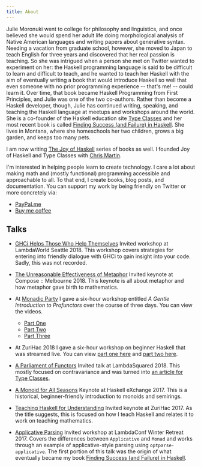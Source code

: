 ```yaml
---
title: About
---
```


Julie Moronuki went to college for philosophy and linguistics, and once believed she would spend her adult life doing morphological analysis of Native American languages and writing papers about generative syntax. Needing a vacation from graduate school, however, she moved to Japan to teach English for three years and discovered that her real passion is teaching. So she was intrigued when a person she met on Twitter wanted to experiment on her: the Haskell programming language is said to be difficult to learn and difficult to teach, and he wanted to teach her Haskell with the aim of eventually writing a book that would introduce Haskell so well that even someone with no prior programming experience -- that's me! -- could learn it. Over time, that book became Haskell Programming from First Principles, and Julie was one of the two co-authors. Rather than become a Haskell developer, though, Julie has continued writing, speaking, and teaching the Haskell language at meetups and workshops around the world. She is a co-founder of the Haskell education site [Type Classes](https://typeclasses.com/) and her most recent book is called [Finding Success (and Failure) in Haskell](https://leanpub.com/finding-success-in-haskell). She lives in Montana, where she homeschools her two children, grows a big garden, and keeps too many pets.

I am now writing [The Joy of Haskell](https://joyofhaskell.com/) series of books as well. I founded Joy of Haskell and Type Classes with [Chris Martin](https://chris-martin.org/).

I'm interested in helping people learn to create technology. I care a lot about making math and (mostly functional) programming accessible and approachable to all. To that end, I create books, blog posts, and documentation. You can support my work by being friendly on Twitter or more concretely via:  

* [PayPal.me](https://www.paypal.me/argumatronic)  
* [Buy me coffee](https://ko-fi.com/A58050N2)
  
## Talks

* [GHCi Helps Those Who Help Themselves](https://typeclasses.com/news/2018-10-ghci-helps-those) Invited workshop at LambdaWorld Seattle 2018. This workshop covers strategies for entering into friendly dialogue with GHCi to gain insight into your code. Sadly, this was not recorded.

* [The Unreasonable Effectiveness of Metaphor](/posts/2018-09-02-effective-metaphor.html) Invited keynote at Compose :: Melbourne 2018. This keynote is all about metaphor and how metaphor gave birth to mathematics.

* At [Monadic Party](https://monadic.party/) I gave a six-hour workshop entitled *A Gentle Introduction to Profunctors* over the course of three days. You can view the videos.  
  * [Part One](https://www.youtube.com/watch?v=tfQdtPbYhV0) 
  * [Part Two](https://www.youtube.com/watch?v=qtXqs9dNagk&list=PLcAu_kKy-krz3t2teYyCM0Lt4015DF-Zp&index=10&t=16s) 
  * [Part Three](https://www.youtube.com/watch?v=DCkTsO-QcNA)

* At ZuriHac 2018 I gave a six-hour workshop on beginner Haskell that was streamed live. You can view [part one here](https://www.youtube.com/watch?v=4fNIhrDhaYA) and [part two here](https://www.youtube.com/watch?v=revYLeEHWVw). 

* [A Parliament of Functors](https://www.lambda-squared.com/schedule/session-4-5) Invited talk at LambdaSquared 2018. This mostly focused on contravariance and was turned into [an article for Type Classes](https://typeclasses.com/contravariance).

* [A Monoid for All Seasons](/posts/2017-10-12-haskellx17-talk.html) Keynote at Haskell eXchange 2017. This is a historical, beginner-friendly introduction to monoids and semirings. 

* [Teaching Haskell for Understanding](/posts/2017-06-10-zurihac17-talk.html) Invited keynote at ZuriHac 2017. As the title suggests, this is focused on how I teach Haskell and relates it to work on teaching mathematics.

* [Applicative Parsing](/posts/2017-01-15-winter-retreat-talk.html)  Invited workshop at LambdaConf Winter Retreat 2017. Covers the differences between `Applicative` and `Monad` and works through an example of applicative-style parsing using `optparse-applicative`. The first portion of this talk was the origin of what eventually became my book [Finding Success (and Failure) in Haskell](https://leanpub.com/finding-success-in-haskell).



 








